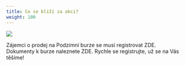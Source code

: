 ```yaml
---
title: Co se blíží za akci?
weight: 100
---
```

![](/images/uploads/burza_podzim_2018-1-.jpg)

Zájemci o prodej na Podzimní burze se musí registrovat ZDE.\
Dokumenty k burze naleznete ZDE. Rychle se registrujte, už se na Vás těšíme!
